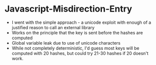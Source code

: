 # Javascript-Misdirection-Entry

- I went with the simple approach - a unicode exploit with enough of a justified reason to call an external library
 - Works on the principle that the key is sent before the hashes are computed
 - Global variable leak due to use of unicode characters
 - While not completely deterministic, I'd guess most keys will be computed with 20 hashes, but could try 21-30 hashes if 20 doesn't work.